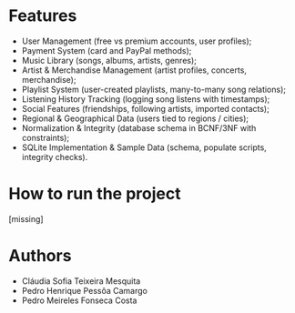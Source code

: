 # Features

- User Management (free vs premium accounts, user profiles);
- Payment System (card and PayPal methods);
- Music Library (songs, albums, artists, genres);
- Artist & Merchandise Management (artist profiles, concerts, merchandise);
- Playlist System (user-created playlists, many-to-many song relations);
- Listening History Tracking (logging song listens with timestamps);
- Social Features (friendships, following artists, imported contacts);
- Regional & Geographical Data (users tied to regions / cities);
- Normalization & Integrity (database schema in BCNF/3NF with constraints);
- SQLite Implementation & Sample Data (schema, populate scripts, integrity checks).

# How to run the project

[missing]

# Authors 
- Cláudia Sofia Teixeira Mesquita
- Pedro Henrique Pessôa Camargo
- Pedro Meireles Fonseca Costa
